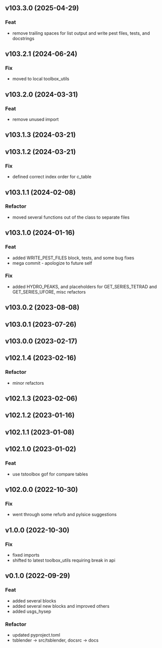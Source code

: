 ## v103.3.0 (2025-04-29)

### Feat

- remove trailing spaces for list output and write pest files, tests, and docstrings

## v103.2.1 (2024-06-24)

### Fix

- moved to local toolbox_utils

## v103.2.0 (2024-03-31)

### Feat

- remove unused import

## v103.1.3 (2024-03-21)

## v103.1.2 (2024-03-21)

### Fix

- defined correct index order for c_table

## v103.1.1 (2024-02-08)

### Refactor

- moved several functions out of the class to separate files

## v103.1.0 (2024-01-16)

### Feat

- added WRITE_PEST_FILES block, tests, and some bug fixes
- mega commit - apologize to future self

### Fix

- added HYDRO_PEAKS, and placeholders for GET_SERIES_TETRAD and GET_SERIES_UFORE, misc refactors

## v103.0.2 (2023-08-08)

## v103.0.1 (2023-07-26)

## v103.0.0 (2023-02-17)

## v102.1.4 (2023-02-16)

### Refactor

- minor refactors

## v102.1.3 (2023-02-06)

## v102.1.2 (2023-01-16)

## v102.1.1 (2023-01-08)

## v102.1.0 (2023-01-02)

### Feat

- use tstoolbox gof for compare tables

## v102.0.0 (2022-10-30)

### Fix

- went through some refurb and pylsice suggestions

## v1.0.0 (2022-10-30)

### Fix

- fixed imports
- shifted to latest toolbox_utils requiring break in api

## v0.1.0 (2022-09-29)

### Feat

- added several blocks
- added several new blocks and improved others
- added usgs_hysep

### Refactor

- updated pyproject.toml
- tsblender -> src/tsblender, docsrc -> docs
